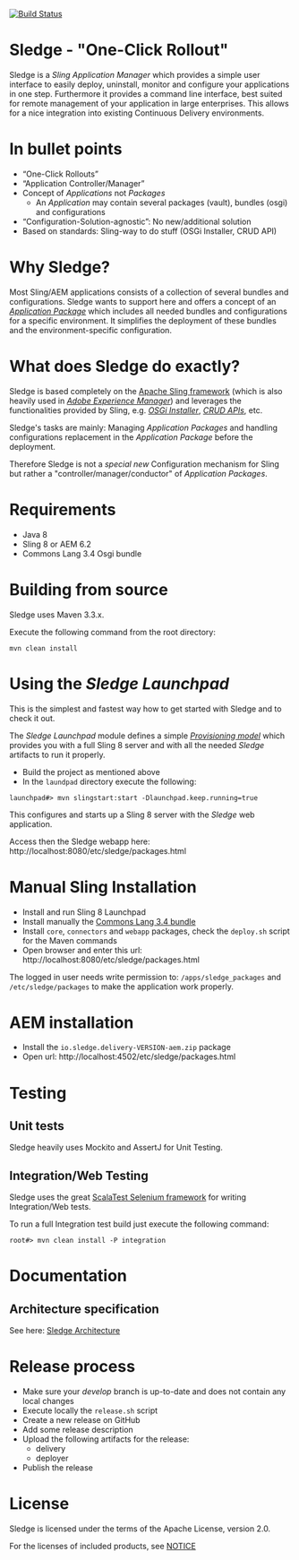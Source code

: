 [![Build Status](https://travis-ci.org/unic/sledge.svg?branch=develop)](https://travis-ci.org/unic/sledge)

Sledge - "One-Click Rollout"
============================

Sledge is a _Sling Application Manager_ which provides a simple user interface to easily deploy, uninstall, monitor and configure your applications in one step. 
Furthermore it provides a command line interface, best suited for remote management of your application in large enterprises. This allows for a nice integration into existing Continuous Delivery environments.

# In bullet points

* “One-Click Rollouts”
* “Application Controller/Manager”
* Concept of _Applications_ not _Packages_
  * An _Application_ may contain several packages (vault), bundles (osgi) and configurations
* “Configuration-Solution-agnostic”: No new/additional solution
* Based on standards: Sling-way to do stuff (OSGi Installer, CRUD API)

# Why Sledge?

Most Sling/AEM applications consists of a collection of several bundles and configurations. Sledge wants to support here and offers a concept of an [_Application Package_](https://github.com/unic/sledge/blob/develop/docs/src/main/markdown/sledge-architecture.md#applicationpackage) which includes all needed bundles and configurations for a specific environment. It simplifies the deployment of these bundles and the environment-specific configuration.

# What does Sledge do exactly?

Sledge is based completely on the [Apache Sling framework](https://sling.apache.org) (which is also heavily used in [_Adobe Experience Manager_](docs.adobe.com/docs/en/aem.html)) and leverages the functionalities provided by Sling, e.g. [_OSGi Installer_](https://sling.apache.org/documentation/bundles/osgi-installer.html), [_CRUD APIs_](https://sling.apache.org/documentation/the-sling-engine/sling-api-crud-support.html), etc.

Sledge's tasks are mainly: Managing _Application Packages_ and handling configurations replacement in the _Application Package_ before the deployment. 

Therefore Sledge is not a _special new_ Configuration mechanism for Sling but rather a "controller/manager/conductor" of _Application Packages_.

# Requirements

* Java 8
* Sling 8 or AEM 6.2
* Commons Lang 3.4 Osgi bundle


# Building from source

Sledge uses Maven 3.3.x.

Execute the following command from the root directory:

```
mvn clean install
```

# Using the _Sledge Launchpad_

This is the simplest and fastest way how to get started with Sledge and to check it out.

The _Sledge Launchpad_ module defines a simple [_Provisioning model_](https://sling.apache.org/documentation/development/slingstart.html) which
provides you with a full Sling 8 server and with all the needed _Sledge_ artifacts to run it properly.

* Build the project as mentioned above
* In the `laundpad` directory execute the following:
```
launchpad#> mvn slingstart:start -Dlaunchpad.keep.running=true
```

This configures and starts up a Sling 8 server with the _Sledge_ web application.

Access then the Sledge webapp here: http://localhost:8080/etc/sledge/packages.html

# Manual Sling Installation

* Install and run Sling 8 Launchpad
* Install manually the [Commons Lang 3.4 bundle](https://commons.apache.org/proper/commons-lang/download_lang.cgi)
* Install `core`, `connectors` and `webapp` packages, check the `deploy.sh` script for the Maven commands
* Open browser and enter this url: http://localhost:8080/etc/sledge/packages.html

The logged in user needs write permission to: `/apps/sledge_packages` and `/etc/sledge/packages` to make the application work properly.

# AEM installation

* Install the `io.sledge.delivery-VERSION-aem.zip` package
* Open url: http://localhost:4502/etc/sledge/packages.html

# Testing

## Unit tests

Sledge heavily uses Mockito and AssertJ for Unit Testing.

## Integration/Web Testing

Sledge uses the great [ScalaTest Selenium framework](http://www.scalatest.org/user_guide/using_selenium) for writing Integration/Web tests.

To run a full Integration test build just execute the following command:
```
root#> mvn clean install -P integration
```


# Documentation

## Architecture specification

See here: [Sledge Architecture](docs/src/main/markdown/sledge-architecture.md)


# Release process

* Make sure your _develop_ branch is up-to-date and does not contain any local changes
* Execute locally the ```release.sh``` script
* Create a new release on GitHub
* Add some release description
* Upload the following artifacts for the release:
  * delivery
  * deployer
* Publish the release


# License

Sledge is licensed under the terms of the Apache License, version 2.0.

For the licenses of included products, see [NOTICE](NOTICE.txt)
